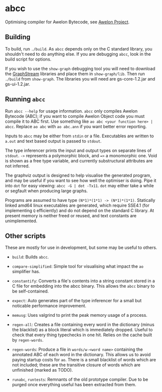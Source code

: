 abcc
====

Optimising compiler for Awelon Bytecode, see [Awelon Project](
http://github.com/dmbarbour/awelon).

Building
--------

To build, run `./build`. As `abcc` depends only on the C standard library, you
shouldn't need to do anything else. If you are debugging `abcc`, look in the
build script for options.

If you wish to use the `show-graph` debugging tool you will need to download
the [GraphStream](http://graphstream-project.org) libraries and place them in
`show-graph/lib`. Then run `./build` from `show-graph`. The libraries you will
need are gs-core-1.2.jar and gs-ui-1.2.jar.

Running `abcc`
--------------

Run `abcc --help` for usage information. `abcc` only compiles Awelon Bytecode
(ABC); if you want to compile Awelon Object code you must compile it to ABC
first. Use something like `ao abc <your function here> | abcc`. Replace `ao
abc` with `ao abc.ann` if you want better error reporting.

Inputs to `abcc` may be either from `stdin` or a file. Executables are written
to `a.out` and text based output is passed to `stdout`.

The type inferencer prints the input and output types on separate lines of
`stdout`. `->` represents a polymorphic block, and `=>` a monomorphic one. Void
is shown as a free type variable, and currently substructural attributes are
not inferred.

The graphviz output is designed to help visualise the generated program, and
may be useful if you want to see how well the optimiser is doing. Pipe it into
`dot` for easy viewing: `abcc -G | dot -Tx11`. `dot` may either take a while or
segfault when producing large graphs.

Programs are assumed to have type `(N*1)*(1*1) -> (N*1)*(1*1)`. Statically
linked amd64 linux executables are generated, which require SSE4.1 (for
implementing `Q` efficiently) and do not depend on the standard C library. At
present memory is neither freed or reused, and text constants are
unimplemented.

Other scripts
-------------

These are mostly for use in development, but some may be useful to others.

 * `build`: Builds `abcc`.

 * `compare-simplified`: Simple tool for visualising what impact the `ao`
   simplifier has.

 * `constantify`: Converts a file's contents into a string constant stored in a
   C file for embedding into the abcc binary. This allows the `abcc` binary to
   be self-contained.

 * `expect`: Auto generates part of the type inferencer for a small but
   noticable performance improvement.

 * `memusg`: Uses valgrind to print the peak memory usage of a process.

 * `regen-all`: Creates a file containing every word in the dictionary (minus
   the blacklist) as a block literal which is immediately dropped. Useful to
   check that every thing typechecks in one hit. Relies on the cache built by
   `regen-words`.

 * `regen-words`: Produce a file in `words/w-<word name>` containing the
   annotated ABC of each word in the dictionary. This allows us to avoid paying
   startup costs for `ao`. There is a small blacklist of words which are not
   included; these are the transitive closure of words which are unfinished
   (marked as TODO).

 * `runabc`, `runtests`: Remnants of the old prototype compiler. Due to be
   purged once everything useful has been extracted from them.
